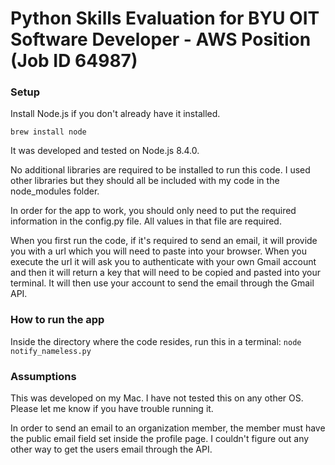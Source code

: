 # Python Skills Evaluation for BYU OIT Software Developer - AWS Position (Job ID 64987)

### Setup
Install Node.js if you don't already have it installed. 

`brew install node`

It was developed and tested on Node.js 8.4.0.

No additional libraries are required to be installed to run this code. I used other libraries but they should all be included with my code in the node_modules folder.

In order for the app to work, you should only need to put the required information in the config.py file. All values in that file are required.

When you first run the code, if it's required to send an email, it will provide you with a url which you will need to paste into your browser. When you execute the url it will ask you to authenticate with your own Gmail account and then it will return a key that will need to be copied and pasted into your terminal. It will then use your account to send the email through the Gmail API.

### How to run the app
Inside the directory where the code resides, run this in a terminal:
`node notify_nameless.py`

### Assumptions
This was developed on my Mac. I have not tested this on any other OS. Please let me know if you have trouble running it.

In order to send an email to an organization member, the member must have the public email field set inside the profile page. I couldn't figure out any other way to get the users email through the API.
